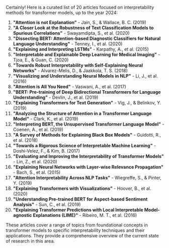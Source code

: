Certainly! Here is a curated list of 20 articles focused on interpretability methods for transformer models, up to the year 2024:

1. **"Attention is not Explanation"** - Jain, S., & Wallace, B. C. (2019)
2. **"A Closer Look at the Robustness of Text Classification Models to Spurious Correlations"** - Swayamdipta, S., et al. (2020)
3. **"Dissecting BERT: Attention-based Diagnostic Classifiers for Natural Language Understanding"** - Tenney, I., et al. (2020)
4. **"Explaining and Interpreting LSTMs"** - Karpathy, A., et al. (2015)
5. **"Interpretable and Explainable Deep Learning for Medical Imaging"** - Tjoa, E., & Guan, C. (2020)
6. **"Towards Robust Interpretability with Self-Explaining Neural Networks"** - Alvarez-Melis, D., & Jaakkola, T. S. (2018)
7. **"Visualizing and Understanding Neural Models in NLP"** - Li, J., et al. (2016)
8. **"Attention is All You Need"** - Vaswani, A., et al. (2017)
9. **"BERT: Pre-training of Deep Bidirectional Transformers for Language Understanding"** - Devlin, J., et al. (2019)
10. **"Explaining Transformers for Text Generation"** - Vig, J., & Belinkov, Y. (2019)
11. **"Analyzing the Structure of Attention in a Transformer Language Model"** - Clark, K., et al. (2019)
12. **"Interpreting BERT, the Unsupervised Transformer Language Model"** - Coenen, A., et al. (2019)
13. **"A Survey of Methods for Explaining Black Box Models"** - Guidotti, R., et al. (2018)
14. **"Towards a Rigorous Science of Interpretable Machine Learning"** - Doshi-Velez, F., & Kim, B. (2017)
15. **"Evaluating and Improving the Interpretability of Transformer Models"** - Lin, Z., et al. (2020)
16. **"Explaining Neural Networks with Layer-wise Relevance Propagation"** - Bach, S., et al. (2015)
17. **"Attention Interpretability Across NLP Tasks"** - Wiegreffe, S., & Pinter, Y. (2019)
18. **"Explaining Transformers with Visualizations"** - Hoover, B., et al. (2020)
19. **"Understanding Pre-trained BERT for Aspect-based Sentiment Analysis"** - Sun, C., et al. (2019)
20. **"Explaining Transformer Predictions with Local Interpretable Model-agnostic Explanations (LIME)"** - Ribeiro, M. T., et al. (2016)

These articles cover a range of topics from foundational concepts in transformer models to specific interpretability techniques and their applications. They provide a comprehensive overview of the current state of research in this area.